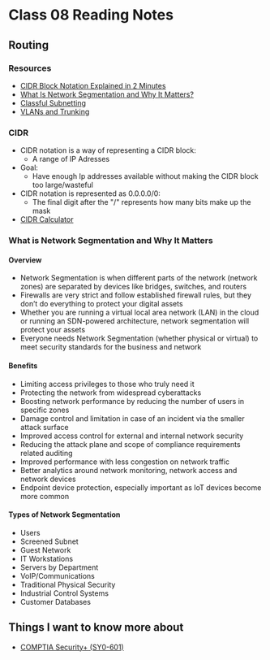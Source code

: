 # Class 08 Reading Notes

## Routing

### Resources

- [CIDR Block Notation Explained in 2 Minutes](https://medium.com/@acropoiesis/cidr-block-notation-explained-in-2-minutes-1010ec0dbc15)
- [What Is Network Segmentation and Why It Matters?](https://www.comptia.org/blog/security-awareness-training-network-segmentation)
- [Classful Subnetting](https://www.professormesser.com/network-plus/n10-008/n10-008-video/classful-subnetting-n10-008/)
- [VLANs and Trunking](https://www.professormesser.com/network-plus/n10-008/n10-008-video/vlans-and-trunking-n10-008/)

### CIDR

- CIDR notation is a way of representing a CIDR block:
  - A range of IP Adresses
- Goal:
  - Have enough Ip addresses available without making the CIDR block too large/wasteful
- CIDR notation is represented as 0.0.0.0/0:
  - The final digit after the "/" represents how many bits make up the mask
- [CIDR Calculator](http://www.subnet-calculator.com/cidr.php)

### What is Network Segmentation and Why It Matters

#### Overview

- Network Segmentation is when different parts of the network (network zones) are separated by devices like bridges, switches, and routers
- Firewalls are very strict and follow established firewall rules, but they don’t do everything to protect your digital assets
- Whether you are running a virtual local area network (LAN) in the cloud or running an SDN-powered architecture, network segmentation will protect your assets
- Everyone needs Network Segmentation (whether physical or virtual) to meet security standards for the business and network

#### Benefits

- Limiting access privileges to those who truly need it
- Protecting the network from widespread cyberattacks
- Boosting network performance by reducing the number of users in specific zones
- Damage control and limitation in case of an incident via the smaller attack surface
- Improved access control for external and internal network security
- Reducing the attack plane and scope of compliance requirements related auditing
- Improved performance with less congestion on network traffic
- Better analytics around network monitoring, network access and network devices
- Endpoint device protection, especially important as IoT devices become more common

#### Types of Network Segmentation

- Users
- Screened Subnet
- Guest Network
- IT Workstations
- Servers by Department
- VoIP/Communications
- Traditional Physical Security
- Industrial Control Systems
- Customer Databases

## Things I want to know more about

- [COMPTIA Security+ (SY0-601)](https://www.comptia.org/certifications/security)
